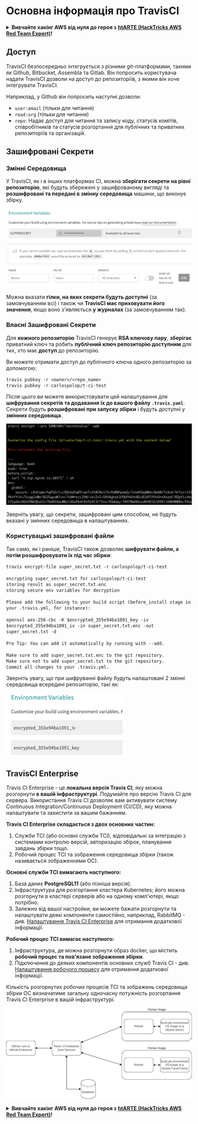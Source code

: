# Основна інформація про TravisCI

<details>

<summary><strong>Вивчайте хакінг AWS від нуля до героя з</strong> <a href="https://training.hacktricks.xyz/courses/arte"><strong>htARTE (HackTricks AWS Red Team Expert)</strong></a><strong>!</strong></summary>

Інші способи підтримки HackTricks:

* Якщо ви хочете побачити вашу **компанію в рекламі на HackTricks** або **завантажити HackTricks у PDF** Перевірте [**ПЛАНИ ПІДПИСКИ**](https://github.com/sponsors/carlospolop)!
* Отримайте [**офіційний PEASS & HackTricks мерч**](https://peass.creator-spring.com)
* Відкрийте [**Сім'ю PEASS**](https://opensea.io/collection/the-peass-family), нашу колекцію ексклюзивних [**NFT**](https://opensea.io/collection/the-peass-family)
* **Приєднуйтесь до** 💬 [**групи Discord**](https://discord.gg/hRep4RUj7f) або [**групи telegram**](https://t.me/peass) або **слідкуйте** за нами на **Twitter** 🐦 [**@hacktricks_live**](https://twitter.com/hacktricks_live)**.**
* **Поділіться своїми хакінг-трюками, надсилайте PR до** [**HackTricks**](https://github.com/carlospolop/hacktricks) та [**HackTricks Cloud**](https://github.com/carlospolop/hacktricks-cloud) репозиторіїв GitHub.

</details>

## Доступ

TravisCI безпосередньо інтегрується з різними git-платформами, такими як Github, Bitbucket, Assembla та Gitlab. Він попросить користувача надати TravisCI дозволи на доступ до репозиторіїв, з якими він хоче інтегрувати TravisCI.

Наприклад, у Github він попросить наступні дозволи:

* `user:email` (тільки для читання)
* `read:org` (тільки для читання)
* `repo`: Надає доступ для читання та запису коду, статусів комітів, співробітників та статусів розгортання для публічних та приватних репозиторіїв та організацій.

## Зашифровані Секрети

### Змінні Середовища

У TravisCI, як і в інших платформах CI, можна **зберігати секрети на рівні репозиторію**, які будуть збережені у зашифрованому вигляді та **розшифровані та передані в змінну середовища** машини, що виконує збірку.

![](<../../.gitbook/assets/image (44).png>)

Можна вказати **гілки, на яких секрети будуть доступні** (за замовчуванням всі) і також чи **TravisCI має приховувати його значення**, якщо воно з'являється **у журналах** (за замовчуванням так).

### Власні Зашифровані Секрети

Для **кожного репозиторію** TravisCI генерує **RSA ключову пару**, **зберігає** приватний ключ та робить **публічний ключ репозиторію доступним** для тих, хто має **доступ** до репозиторію.

Ви можете отримати доступ до публічного ключа одного репозиторію за допомогою:
```
travis pubkey -r <owner>/<repo_name>
travis pubkey -r carlospolop/t-ci-test
```
Після цього ви можете використовувати цей налаштування для **шифрування секретів та додавання їх до вашого файлу `.travis.yaml`**. Секрети будуть **розшифровані при запуску збірки** і будуть доступні у **змінних середовища**.

![](<../../.gitbook/assets/image (2) (2) (1) (1).png>)

Зверніть увагу, що секрети, зашифровані цим способом, не будуть вказані у змінних середовища в налаштуваннях.

### Користувацькі зашифровані файли

Так само, як і раніше, TravisCI також дозволяє **шифрувати файли, а потім розшифровувати їх під час збірки**:
```
travis encrypt-file super_secret.txt -r carlospolop/t-ci-test

encrypting super_secret.txt for carlospolop/t-ci-test
storing result as super_secret.txt.enc
storing secure env variables for decryption

Please add the following to your build script (before_install stage in your .travis.yml, for instance):

openssl aes-256-cbc -K $encrypted_355e94ba1091_key -iv $encrypted_355e94ba1091_iv -in super_secret.txt.enc -out super_secret.txt -d

Pro Tip: You can add it automatically by running with --add.

Make sure to add super_secret.txt.enc to the git repository.
Make sure not to add super_secret.txt to the git repository.
Commit all changes to your .travis.yml.
```
Зверніть увагу, що при шифруванні файлу будуть налаштовані 2 змінні середовища всередині репозиторію, такі як:

![](<../../.gitbook/assets/image (23).png>)

## TravisCI Enterprise

Travis CI Enterprise - це **локальна версія Travis CI**, яку можна розгорнути **в вашій інфраструктурі**. Подумайте про версію Travis CI для сервера. Використання Travis CI дозволяє вам активувати систему Continuous Integration/Continuous Deployment (CI/CD), яку можна налаштувати та захистити за вашим бажанням.

**Travis CI Enterprise складається з двох основних частин:**

1. Служби TCI (або основні служби TCI), відповідальні за інтеграцію з системами контролю версій, авторизацію збірок, планування завдань збірки тощо.
2. Робочий процес TCI та зображення середовища збірки (також називається зображеннями ОС).

**Основні служби TCI вимагають наступного:**

1. База даних **PostgreSQL11** (або пізніша версія).
2. Інфраструктура для розгортання кластера Kubernetes; його можна розгорнути в кластері серверів або на одному комп'ютері, якщо потрібно.
3. Залежно від вашої настройки, ви можете бажати розгорнути та налаштувати деякі компоненти самостійно, наприклад, RabbitMQ - див. [Налаштування Travis CI Enterprise](https://docs.travis-ci.com/user/enterprise/tcie-3.x-setting-up-travis-ci-enterprise/) для отримання додаткової інформації.

**Робочий процес TCI вимагає наступного:**

1. Інфраструктура, де можна розгорнути образ docker, що містить **робочий процес та пов'язане зображення збірки**.
2. Підключення до деяких компонентів основних служб Travis CI - див. [Налаштування робочого процесу](https://docs.travis-ci.com/user/enterprise/setting-up-worker/) для отримання додаткової інформації.

Кількість розгорнутих робочих процесів TCI та зображень середовища збірки ОС визначатиме загальну одночасну потужність розгортання Travis CI Enterprise в вашій інфраструктурі.

![](<../../.gitbook/assets/image (8) (1) (1) (1) (1) (1).png>)

<details>

<summary><strong>Вивчайте хакінг AWS від нуля до героя з</strong> <a href="https://training.hacktricks.xyz/courses/arte"><strong>htARTE (HackTricks AWS Red Team Expert)</strong></a><strong>!</strong></summary>

Інші способи підтримки HackTricks:

* Якщо ви хочете побачити вашу **компанію в рекламі на HackTricks** або **завантажити HackTricks у PDF** Перевірте [**ПЛАНИ ПІДПИСКИ**](https://github.com/sponsors/carlospolop)!
* Отримайте [**офіційний PEASS & HackTricks мерч**](https://peass.creator-spring.com)
* Відкрийте для себе [**Сім'ю PEASS**](https://opensea.io/collection/the-peass-family), нашу колекцію ексклюзивних [**NFT**](https://opensea.io/collection/the-peass-family)
* **Приєднуйтесь до** 💬 [**групи Discord**](https://discord.gg/hRep4RUj7f) або [**групи telegram**](https://t.me/peass) або **слідкуйте** за нами на **Twitter** 🐦 [**@hacktricks_live**](https://twitter.com/hacktricks_live)**.**
* **Поділіться своїми хакерськими трюками, надсилайте PR до** [**HackTricks**](https://github.com/carlospolop/hacktricks) та [**HackTricks Cloud**](https://github.com/carlospolop/hacktricks-cloud) репозиторіїв на GitHub.

</details>
